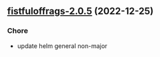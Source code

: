 

## [fistfuloffrags-2.0.5](https://github.com/truecharts/charts/compare/fistfuloffrags-2.0.4...fistfuloffrags-2.0.5) (2022-12-25)

### Chore

- update helm general non-major
  
  